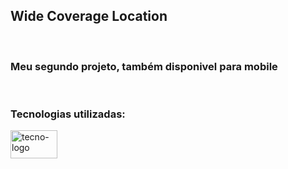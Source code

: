 <h2>Wide Coverage Location</h2>
<br>
<h3>Meu segundo projeto, também disponivel para mobile</h3>
<br>
<h3>Tecnologias utilizadas:</h3>
<img src="https://i.pinimg.com/736x/91/17/48/91174838481320be811fa7da10a51fea.jpg" alt="tecno-logo" height="45" width="75"/>
